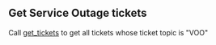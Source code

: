 ## Get Service Outage tickets

Call [get_tickets](get_tickets.md) to get all tickets whose ticket topic is "VOO" 